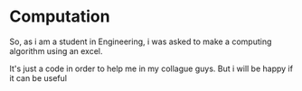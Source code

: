 # Computation
So, as i am a student in Engineering, i was asked to make a computing algorithm using an excel.

It's just a code in order to help me in my collague guys. But i will be happy if it can be useful
